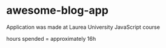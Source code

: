 # awesome-blog-app
Application was made at Laurea University JavaScript course

hours spended = approximately 16h

